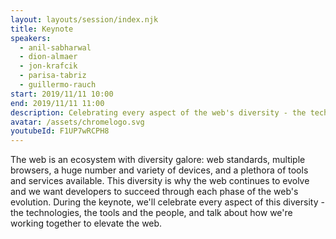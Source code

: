 ```yaml
---
layout: layouts/session/index.njk
title: Keynote
speakers:
  - anil-sabharwal
  - dion-almaer
  - jon-krafcik
  - parisa-tabriz
  - guillermo-rauch
start: 2019/11/11 10:00
end: 2019/11/11 11:00
description: Celebrating every aspect of the web's diversity - the technologies, the tools and the people, and talk about how we're working together to elevate the web…
avatar: /assets/chromelogo.svg
youtubeId: F1UP7wRCPH8
---
```


The web is an ecosystem with diversity galore: web standards, multiple browsers, a huge number and variety of devices, and a plethora of tools and services available. This diversity is why the web continues to evolve and we want developers to succeed through each phase of the web's evolution. During the keynote, we'll celebrate every aspect of this diversity - the technologies, the tools and the people, and talk about how we're working together to elevate the web.
